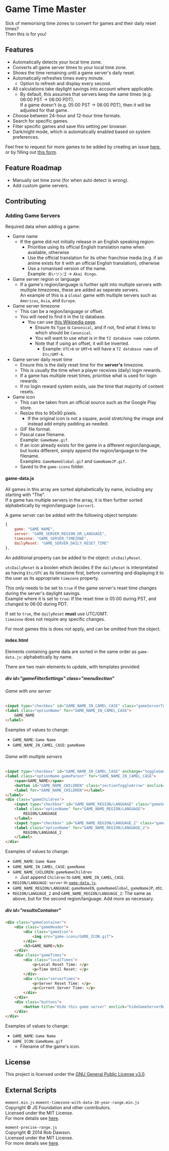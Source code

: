 # Game Time Master
Sick of memorising time zones to convert for games and their daily reset times?  
Then this is for you!

## Features
- Automatically detects your local time zone.
- Converts all game server times to your local time zone.
- Shows the time remaining until a game server's daily reset.
- Automatically refreshes times every minute.
	- Option to refresh and display every second.
- All calculations take daylight savings into account where applicable.
	- By default, this assumes that servers keep the same times (e.g. 06:00 PST -> 06:00 PDT).  
	If a game doesn't (e.g. 05:00 PST -> 06:00 PDT), then it will be adjusted for that game.
- Choose between 24-hour and 12-hour time formats.
- Search for specific games.
- Filter specific games and save this setting per browser.
- Dark/night mode, which is automatically enabled based on system preferences.

Feel free to request for more games to be added by creating an issue [here](https://github.com/cicerakes/Game-Time-Master/issues), or by filling out [this form](https://docs.google.com/forms/d/e/1FAIpQLSc0T_8Smk0vnp-VtR3eJSnSu3uLa3nFlWbCq9-jMqujmU1qcA/viewform).

## Feature Roadmap
- Manually set time zone (for when auto detect is wrong).
- Add custom game servers.

## Contributing
### Adding Game Servers
Required data when adding a game: 
- Game name
	- If the game did not initially release in an English speaking region: 
		- Prioritise using its official English translation name when available, otherwise  
		- Use the official translation for its other franchise media (e.g. if an anime exists for it with an official English translation), otherwise  
		- Use a romanised version of the name.  
		Example: `赤いリンゴ` -> `Akai Ringo`.
- Game server region or language
	- If a game's region/language is further split into multiple servers with multiple timezones, these are added as seperate servers.  
	An example of this is a `Global` game with multiple servers such as `Americas`, `Asia`, and `Europe`.
- Game server timezone
	- This can be a region/language or offset. 
	- You will need to find it in the tz database.  
		- You can use [this Wikipedia page](https://en.wikipedia.org/wiki/List_of_tz_database_time_zones).
			- Ensure its `Type` is `Canonical`, and if not, find what it links to which should be `Canonical`.
			- You will want to use what is in the `TZ database name` column.
			- Note that if using an offset, it will be inverted.
				- Example: `UTC+6` or `GMT+6` will have a `TZ database name` of `Etc/GMT-6`.
- Game server daily reset time
	- Ensure this is the daily reset time for the **server's** timezone.
	- This is usually the time when a player receives (daily) login rewards.
	- If a game has multiple reset times, prioritise what is used for login rewards. 
	- If no login reward system exists, use the time that majority of content resets.
- Game icon
	- This can be taken from an official source such as the Google Play store.
	- Resize this to 90x90 pixels.
		- If the original icon is not a square, avoid stretching the image and instead add empty padding as needed.
	- GIF file format.
	- Pascal case filename.  
	Example: `GameName.gif`.
	- If an icon already exists for the game in a different region/language, but looks different, simply append the region/language to the filename.  
	Examples: `GameNameGlobal.gif` and `GameNameJP.gif`.
	- Saved to the `game-icons` folder.

#### game-data.js
All games in this array are sorted alphabetically by name, including any starting with "The".  
If a game has multiple servers in the array, it is then further sorted alphabetically by region/language (`server`).

A game server can be added with the following object template:
```js
{
	game: "GAME_NAME",
	server: "GAME_SERVER_REGION_OR_LANGUAGE",
	timezone: "GAME_SERVER_TIMEZONE",
	dailyReset: "GAME_SERVER_DAILY_RESET_TIME"
},
```

An additional property can be added to the object: `utcDailyReset`.  

`utcDailyReset` is a boolen which decides if the `dailyReset` is interpretated as having `Etc/UTC` as its timezone first, before converting and displaying it to the user as its appropriate `timezone` property.

This only needs to be set to `true` if the game server's reset time changes during the server's daylight savings.  
Example where it is set to `true`: If the reset time is 05:00 during PST, and changed to 06:00 during PDT.

If set to `true`, the `dailyReset` **must** use UTC/GMT.  
`timezone` does not require any specific changes.

For most games this is does not apply, and can be omitted from the object.

#### index.html
Elements containing game data are sorted in the same order as `game-data.js`: alphabetically by name.

There are two main elements to update, with templates provided:
##### div id="gameFilterSettings" class="menuSection"
###### Game with one server
```html
<input type="checkbox" id="GAME_NAME_IN_CAMEL_CASE" class="gameServerToggle" onchange="toggleGameServerHide(this)" checked>
<label class="optionName" for="GAME_NAME_IN_CAMEL_CASE">
	GAME_NAME
</label>
```
Examples of values to change: 
- `GAME_NAME`: `Game Name`
- `GAME_NAME_IN_CAMEL_CASE`: `gameName`

###### Game with multiple servers
```html
<input type="checkbox" id="GAME_NAME_IN_CAMEL_CASE" onchange="toggleGameParentHide(this)" checked>
<label class="optionName gameParent" for="GAME_NAME_IN_CAMEL_CASE">
	<span>GAME_NAME</span>
	<button id="GAME_NAME_CHILDREN" class="sectionToggleArrow" onclick="menuChildrenToggle(this)"></button>
	<label for="GAME_NAME_CHILDREN"></label>
</label>
<div class="gameChildren">
	<input type="checkbox" id="GAME_NAME_REGION/LANGUAGE" class="gameServerToggle" onchange="toggleGameServerHide(this, true)" checked>
	<label class="optionName" for="GAME_NAME_REGION/LANGUAGE">
		REGION/LANGUAGE
	</label>
	<input type="checkbox" id="GAME_NAME_REGION/LANGUAGE_2" class="gameServerToggle" onchange="toggleGameServerHide(this, true)" checked>
	<label class="optionName" for="GAME_NAME_REGION/LANGUAGE_2">
		REGION/LANGUAGE_2
	</label>
</div>
```
Examples of values to change: 
- `GAME_NAME`: `Game Name`
- `GAME_NAME_IN_CAMEL_CASE`: `gameName`
- `GAME_NAME_CHILDREN`: `gameNameChildren`
	- Just append `Children` to `GAME_NAME_IN_CAMEL_CASE`.
- `REGION/LANGUAGE`: `server` in [`game-data.js`](#game-data.js).
- `GAME_NAME_REGION/LANGUAGE`: `gameNameEN`, `gameNameGlobal`, `gameNameJP`, etc.
- `REGION/LANGUAGE_2` and `GAME_NAME_REGION/LANGUAGE_2`: The same as above, but for the second region/language. Add more as necessary.

##### div id="resultsContainer"
```html
<div class="gameContainer">
	<div class="gameHeader">
		<div class="gameIcon">
			<img src="game-icons/GAME_ICON.gif">
		</div>
		<h3>GAME_NAME</h3>
	</div>
	<div class="gameTimes">
		<div class="localTimes">
			<p>Local Reset Time: </p>
			<p>Time Until Reset: </p>
		</div>
		<div class="serverTimes">
			<p>Server Reset Time: </p>
			<p>Current Server Time: </p>
		</div>
	</div>
	<div class="buttons">
		<button title="Hide this game server" onclick="hideGameServerButton(this)">HIDE</button>
	</div>
</div>
```
Examples of values to change: 
- `GAME_NAME`: `Game Name`
- `GAME_ICON`: `GameName.gif`
	- Filename of the game's icon.

## License
This project is licensed under the [GNU General Public License v3.0](https://github.com/cicerakes/Game-Time-Master/blob/master/LICENSE).

## External Scripts
`moment.min.js` `moment-timezone-with-data-10-year-range.min.js`  
Copyright © JS Foundation and other contributors.  
Licensed under the MIT License.  
For more details see [here](https://github.com/moment/moment/blob/develop/LICENSE).

`moment-precise-range.js`  
Copyright © 2014 Rob Dawson.  
Licensed under the MIT License.  
For more details see [here](https://github.com/codebox/moment-precise-range/blob/master/LICENSE.md).
